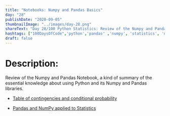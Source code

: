 ```yaml
---
title: "Notebooks: Numpy and Pandas Basics"
day: "28"
publishDate: "2020-09-05"
thumbnailImage: "../images/day-28.png"
shareText: "Day 28/100 Python Statistics: Review of the Numpy and Pandas Notebook."
hashtags: ["100DaysOfCode",'python','pandas' ,'numpy', 'statistics', 'notebook']
draft: false
---
```


# Description:
Review of the Numpy and Pandas Notebook, a kind of summary of the essential knowledge about using Python and its Numpy and Pandas libraries.

* [Table of contingencies and conditional probability](https://colab.research.google.com/github/difo23/BitacorasDataScienceDominicano/blob/master/T2_ESTADISTICAS_PANDAS_TABLA_CONTINGENCIA.ipynb)

* [Pandas and NumPy applied to Statistics](https://colab.research.google.com/github/difo23/BitacorasDataScienceDominicano/blob/master/T3_PANDAS_NUMPY_ESTADISTICAS_BITACORASDSDOMINICANO.ipynb)